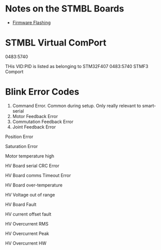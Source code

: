 # Notes on the STMBL Boards
- [Firmware Flashing](firmware-flashing.md)

# STMBL Virtual ComPort
0483:5740

THis VID:PID is listed as belonging to STM32F407
0483:5740 STMF3 Comport

# Blink Error Codes

1. Command Error. Common during setup. Only really relevant to smart-serial
2. Motor Feedback Error
3. Commutation Feedback Error
4. Joint Feedback Error

Position Error

Saturation Error

Motor temperature high

HV Board serial CRC Error

HV Board comms Timeout Error

HV Board over-temperature

HV Voltage out of range

HV Board Fault

HV current offset fault

HV Overcurrent RMS

HV Overcurrent Peak

HV Overcurrent HW

